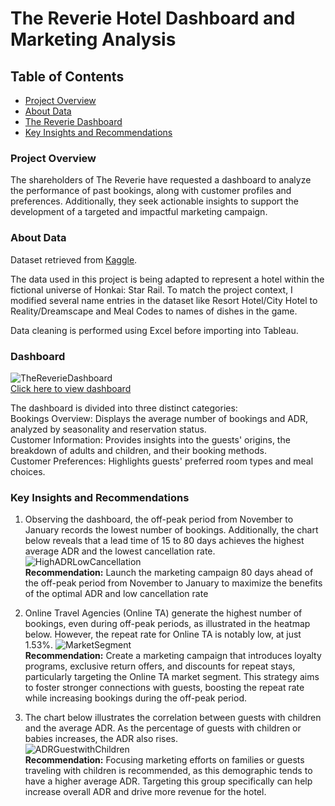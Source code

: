 # The Reverie Hotel Dashboard and Marketing Analysis

## Table of Contents
- [Project Overview](#project-overview)
- [About Data](#about-data)
- [The Reverie Dashboard](#dashboard)
- [Key Insights and Recommendations](#key-insights-and-recommendations)

### Project Overview
The shareholders of The Reverie have requested a dashboard to analyze the performance of past bookings, along with customer profiles and preferences. Additionally, they seek actionable insights to support the development of a targeted and impactful marketing campaign.

### About Data
Dataset retrieved from [Kaggle](https://www.kaggle.com/datasets/jessemostipak/hotel-booking-demand/data).

The data used in this project is being adapted to represent a hotel within the fictional universe of Honkai: Star Rail.
To match the project context, I modified several name entries in the dataset like Resort Hotel/City Hotel to Reality/Dreamscape and Meal Codes to names of dishes in the game.

Data cleaning is performed using Excel before importing into Tableau.

### Dashboard
![TheReverieDashboard](https://github.com/user-attachments/assets/06fd65c7-d0ab-4e20-bf47-56101577f9f7)  
[Click here to view dashboard ](https://public.tableau.com/app/profile/chong.lin.koh/viz/TheReverieHotel/TheReverieDashboard?publish=yes)  

The dashboard is divided into three distinct categories:  
Bookings Overview: Displays the average number of bookings and ADR, analyzed by seasonality and reservation status.   
Customer Information: Provides insights into the guests' origins, the breakdown of adults and children, and their booking methods.  
Customer Preferences: Highlights guests' preferred room types and meal choices.  

### Key Insights and Recommendations
1. Observing the dashboard, the off-peak period from November to January records the lowest number of bookings. Additionally, the chart below reveals that a lead time of 15 to 80 days achieves the highest average ADR and the lowest cancellation rate.  
![HighADRLowCancellation](https://github.com/user-attachments/assets/8c56a9ad-99a9-44c8-afaf-5b4c2d5a0969)  
**Recommendation:** Launch the marketing campaign 80 days ahead of the off-peak period from November to January to maximize the benefits of the optimal ADR and low cancellation rate

2. Online Travel Agencies (Online TA) generate the highest number of bookings, even during off-peak periods, as illustrated in the heatmap below. However, the repeat rate for Online TA is notably low, at just 1.53%.
![MarketSegment](https://github.com/user-attachments/assets/ed4d57f2-287f-47a3-a63e-c6dedd3cde41)  
**Recommendation:** Create a marketing campaign that introduces loyalty programs, exclusive return offers, and discounts for repeat stays, particularly targeting the Online TA market segment. This strategy aims to foster stronger connections with guests, boosting the repeat rate while increasing bookings during the off-peak period.

3. The chart below illustrates the correlation between guests with children and the average ADR. As the percentage of guests with children or babies increases, the ADR also rises.  
![ADRGuestwithChildren](https://github.com/user-attachments/assets/9ce8e4e8-41d5-4fdd-a915-34753bde8bfb)  
**Recommendation:** Focusing marketing efforts on families or guests traveling with children is recommended, as this demographic tends to have a higher average ADR. Targeting this group specifically can help increase overall ADR and drive more revenue for the hotel.





